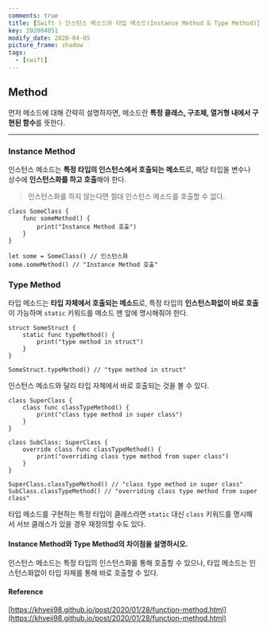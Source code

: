 ```yaml
---
comments: true
title: [Swift ) 인스턴스 메소드와 타입 메소드(Instance Method & Type Method)]
key: 202004051
modify_date: 2020-04-05
picture_frame: shadow
tags:
  - [swift]
---
```

 
## Method
 
먼저 메소드에 대해 간략히 설명하자면, 메소드란 **특정 클래스, 구조체, 열거형 내에서 구현된 함수**를 뜻한다.
 
***
 
### Instance Method
 
인스턴스 메소드는 **특정 타입의 인스턴스에서 호출되는 메소드**로, 해당 타입을 변수나 상수에 **인스턴스화를 하고 호출**해야 한다.   
 
> 인스턴스화를 하지 않는다면 절대 인스턴스 메소드를 호출할 수 없다.
 
```
class SomeClass {
    func someMethod() {
        print("Instance Method 호출")
    }
}
 
let some = SomeClass() // 인스턴스화
some.someMethod() // "Instance Method 호출"
```
 
### Type Method
 
타입 메소드는 **타입 자체에서 호출되는 메소드**로, 특정 타입의 **인스턴스화없이 바로 호출**이 가능하며 `static` 키워드를 메소드 맨 앞에 명시해줘야 한다.
```
struct SomeStruct {
    static func typeMethod() {
        print("type method in struct")
    }
}
 
SomeStruct.typeMethod() // "type method in struct"
```
인스턴스 메소드와 달리 타입 자체에서 바로 호출되는 것을 볼 수 있다.
 
```
class SuperClass {
    class func classTypeMethod() {
        print("class type method in super class")
    }
}
 
class SubClass: SuperClass {
    override class func classTypeMethod() {
        print("overriding class type method from super class")
    }
}
 
SuperClass.classTypeMethod() // "class type method in super class"
SubClass.classTypeMethod() // "overriding class type method from super class"
```
타입 메소드를 구현하는 특정 타입이 클래스라면 `static` 대신 `class` 키워드를 명시해서 서브 클래스가 있을 경우 재정의할 수도 있다.   
 
#### Instance Method와 Type Method의 차이점을 설명하시오.
 
인스턴스 메소드는 특정 타입의 인스턴스화를 통해 호출할 수 있으나, 타입 메소드는 인스턴스화없이 타입 자체를 통해 바로 호출할 수 있다.
 
#### Reference
 
[https://khyeji98.github.io/post/2020/01/28/function-method.html](https://khyeji98.github.io/post/2020/01/28/function-method.html)
